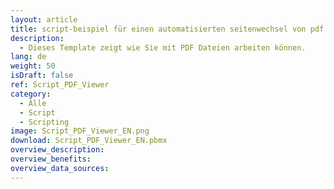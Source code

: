 ```yaml
---
layout: article
title: script-beispiel für einen automatisierten seitenwechsel von pdf dateien
description: 
  - Dieses Template zeigt wie Sie mit PDF Dateien arbeiten können.
lang: de
weight: 50
isDraft: false
ref: Script_PDF_Viewer
category:
  - Alle
  - Script
  - Scripting
image: Script_PDF_Viewer_EN.png
download: Script_PDF_Viewer_EN.pbmx
overview_description:
overview_benefits:
overview_data_sources:
---
```

